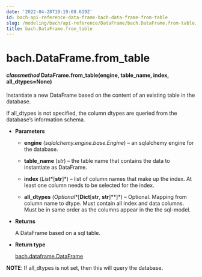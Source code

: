 ```yaml
---
date: '2022-04-28T19:19:08.619Z'
id: bach-api-reference-data-frame-bach-data-frame-from-table
slug: /modeling/bach/api-reference/DataFrame/bach.DataFrame.from-table/
title: bach.DataFrame.from_table
---
```


# bach.DataFrame.from_table


#### _classmethod_ DataFrame.from_table(engine, table_name, index, all_dtypes=None)
Instantiate a new DataFrame based on the content of an existing table in the database.

If all_dtypes is not specified, the column dtypes are queried from the database’s information
schema.


* **Parameters**

    
    * **engine** (*sqlalchemy.engine.base.Engine*) – an sqlalchemy engine for the database.


    * **table_name** (*str*) – the table name that contains the data to instantiate as DataFrame.


    * **index** (*List**[**str**]*) – list of column names that make up the index. At least one column needs to be
    selected for the index.


    * **all_dtypes** (*Optional**[**Dict**[**str**, **str**]**]*) – Optional. Mapping from column name to dtype.
    Must contain all index and data columns.
    Must be in same order as the columns appear in the the sql-model.



* **Returns**

    A DataFrame based on a sql table.



* **Return type**

    [bach.dataframe.DataFrame](/docs/modeling/bach/api-reference/DataFrame/bach.DataFrame/#bach.DataFrame)


**NOTE**: If all_dtypes is not set, then this will query the database.

<!-- !! processed by numpydoc !! -->
